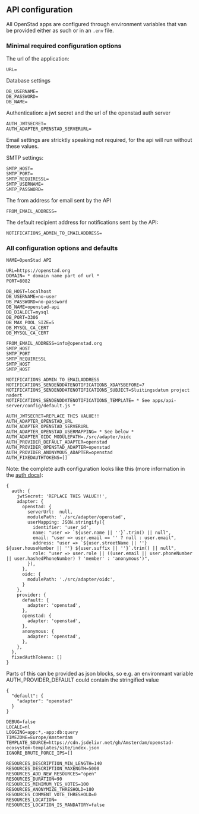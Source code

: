## API configuration

All OpenStad apps are configured through environment variables that van be provided either as such or in an `.env` file.

### Minimal required configuration options

The url of the application:
```
URL=
```

Database settings
```
DB_USERNAME=
DB_PASSWORD=
DB_NAME=
```

Authentication: a jwt secret and the url of the openstad auth server
```
AUTH_JWTSECRET=
AUTH_ADAPTER_OPENSTAD_SERVERURL=
```

Email settings are stricktly speaking not required, for the api will run without these values.

SMTP settings:
```
SMTP_HOST=
SMTP_PORT=
SMTP_REQUIRESSL=
SMTP_USERNAME=
SMTP_PASSWORD=
```

The from address for email sent by the API
```
FROM_EMAIL_ADDRESS=
```

The default recipient address for notifications sent by the API:
```
NOTIFICATIONS_ADMIN_TO_EMAILADDRESS=
```




### All configuration options and defaults

```
NAME=OpenStad API
```

```
URL=https://openstad.org
DOMAIN= * domain name part of url *
PORT=8082
```

```
DB_HOST=localhost
DB_USERNAME=no-user
DB_PASSWORD=no-password
DB_NAME=openstad-api
DB_DIALECT=mysql
DB_PORT=3306
DB_MAX_POOL_SIZE=5
DB_MYSQL_CA_CERT
DB_MYSQL_CA_CERT
```

```
FROM_EMAIL_ADDRESS=info@openstad.org
SMTP_HOST
SMTP_PORT
SMTP_REQUIRESSL
SMTP_HOST
SMTP_HOST
```

```
NOTIFICATIONS_ADMIN_TO_EMAILADDRESS
NOTIFICATIONS_SENDENDDATENOTIFICATIONS_XDAYSBEFORE=7
NOTIFICATIONS_SENDENDDATENOTIFICATIONS_SUBJECT=Sluitingsdatum project nadert
NOTIFICATIONS_SENDENDDATENOTIFICATIONS_TEMPLATE= * See apps/api-server/config/default.js *
```

```
AUTH_JWTSECRET=REPLACE THIS VALUE!!
AUTH_ADAPTER_OPENSTAD_URL
AUTH_ADAPTER_OPENSTAD_SERVERURL
AUTH_ADAPTER_OPENSTAD_USERMAPPING= * See below *
AUTH_ADAPTER_OIDC_MODULEPATH=./src/adapter/oidc
AUTH_PROVIDER_DEFAULT_ADAPTER=openstad
AUTH_PROVIDER_OPENSTAD_ADAPTER=openstad
AUTH_PROVIDER_ANONYMOUS_ADAPTER=openstad
AUTH_FIXEDAUTHTOKENS=[]
```

Note: the complete auth configuration looks like this (more information in the [auth docs](./auth.md)):


```
{
  auth: {
    jwtSecret: 'REPLACE THIS VALUE!!',
    adapter: {
      openstad: {
        serverUrl:  null,
        modulePath: './src/adapter/openstad',
        userMapping: JSON.stringify({
          identifier: 'user_id',
          name: "user => `${user.name || ''}`.trim() || null",
          email: "user => user.email == '' ? null : user.email",
          address: "user => `${user.streetName || ''} ${user.houseNumber || ''} ${user.suffix || ''}`.trim() || null",
          role: "user => user.role || ((user.email || user.phoneNumber || user.hashedPhoneNumber) ? 'member' : 'anonymous')",
        }),
      },
      oidc: {
        modulePath: './src/adapter/oidc',
      }
    },
    provider: {
      default: {
        adapter: 'openstad',
      },
      openstad: {
        adapter: 'openstad',
      },
      anonymous: {
        adapter: 'openstad',
      },
    },
  },
  fixedAuthTokens: []
}
```

Parts of this can be provided as json blocks, so e.g. an environmant variable AUTH_PROVIDER_DEFAULT could contain the stringified value
``` 
{
  "default": {
    "adapter": "openstad"
  }
}
```

```
DEBUG=false
LOCALE=nl
LOGGING=app:*,-app:db:query
TIMEZONE=Europe/Amsterdam
TEMPLATE_SOURCE=https://cdn.jsdelivr.net/gh/Amsterdam/openstad-ecosystem-templates/site/index.json
IGNORE_BRUTE_FORCE_IPS=[]
```

```
RESOURCES_DESCRIPTION_MIN_LENGTH=140
RESOURCES_DESCRIPTION_MAXENGTH=5000
RESOURCES_ADD_NEW_RESOURCES="open"
RESOURCES_DURATION=90
RESOURCES_MINIMUM_YES_VOTES=100
RESOURCES_ANONYMIZE_THRESHOLD=180
RESOURCES_COMMENT_VOTE_THRESHOLD=0
RESOURCES_LOCATION=
RESOURCES_LOCATION_IS_MANDATORY=false
```
